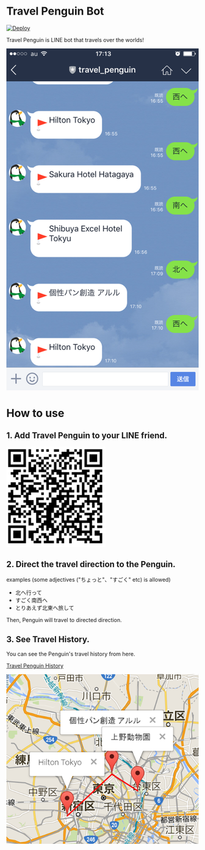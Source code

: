 # Travel Penguin Bot

[![Deploy](https://www.herokucdn.com/deploy/button.svg)](https://heroku.com/deploy)

Travel Penguin is LINE bot that travels over the worlds!

![bot image](./doc/bot.PNG)

# How to use

## 1. Add Travel Penguin to your LINE friend.

![qr code](./doc/qr.PNG)

## 2. Direct the travel direction to the Penguin.

examples (some adjectives ("ちょっと"、"すごく" etc) is allowed)

* 北へ行って
* すごく南西へ
* とりあえず北東へ旅して

Then, Penguin will travel to directed direction.

## 3. See Travel History.

You can see the Penguin's travel history from here.

[Travel Penguin History](https://travelpenguin.herokuapp.com/)

![travel](./doc/travel.PNG)
